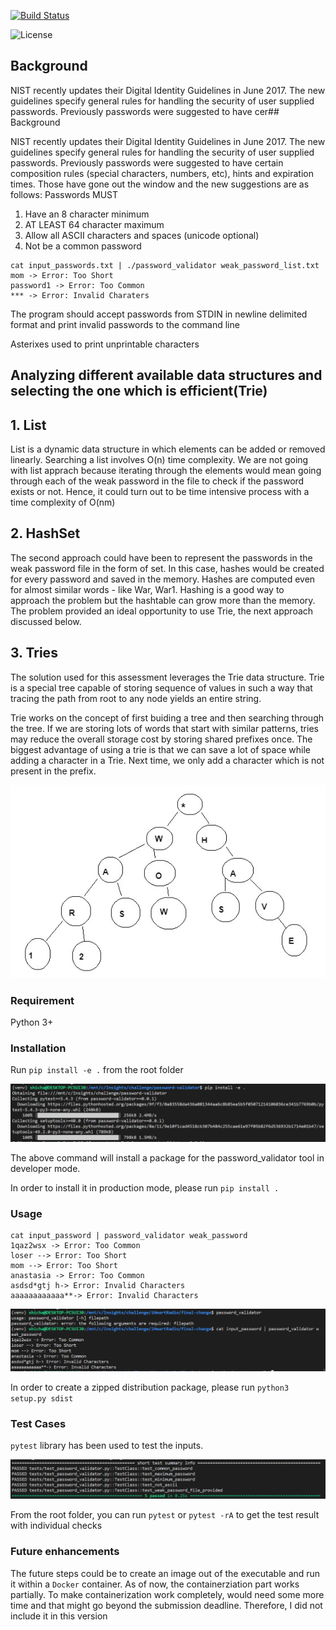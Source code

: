 [![Build Status](https://travis-ci.org/chandraS/password-validator.svg?branch=master)](https://travis-ci.org/chandraS/password-validator) 

![License](https://img.shields.io/github/license/chandraS/password-validator)

## Background 

NIST recently updates their Digital Identity Guidelines in June 2017. The new guidelines specify general rules for handling the security of user supplied passwords. Previously passwords were suggested to have cer## Background 

NIST recently updates their Digital Identity Guidelines in June 2017. The new guidelines specify general rules for handling the security of user supplied passwords. Previously passwords were suggested to have certain composition rules (special characters, numbers, etc), hints and expiration times. Those have gone out the window and the new suggestions are as follows: Passwords MUST

1. Have an 8 character minimum
2. AT LEAST 64 character maximum
3. Allow all ASCII characters and spaces (unicode   optional)
4. Not be a common password

```
cat input_passwords.txt | ./password_validator weak_password_list.txt
mom -> Error: Too Short
password1 -> Error: Too Common
*** -> Error: Invalid Charaters
```

The program should accept passwords from STDIN in newline delimited format and print invalid passwords to the command line

Asterixes used to print unprintable characters

## Analyzing different available data structures and selecting the one which is efficient(Trie)

## 1. List 

List is a dynamic data structure in which elements can be added or removed linearly. Searching a list involves O(n) time complexity. 
We are not going with list apprach because iterating through the elements would mean going through each of the weak password in the file to check if the password exists or not. Hence, it could turn out to be time intensive process with a time complexity of O(nm)

## 2. HashSet 

The second approach could have been to represent the passwords in the weak password file in the form of set. In this case, hashes would be created for every password and saved in the memory. Hashes are computed even for almost similar words - like War, War1. Hashing is a good way to approach the problem but the hashtable can grow more than the memory. The problem provided an ideal opportunity to use Trie, the next approach discussed below.

## 3. Tries

The solution used for this assessment leverages the Trie data structure. Trie is a special tree capable of storing sequence of values in such a way that tracing the path from root to any node yields an entire string. 

Trie works on the concept of first buiding a tree and then searching through the tree. If we are storing lots of words that start with similar patterns, tries may reduce the overall storage cost by storing shared prefixes once. The biggest advantage of using a trie is that we can save a lot of space while adding a character in a Trie. Next time, we only add a character which is not present in the prefix. 

![image4](./images/trie.PNG)

### Requirement

Python 3+ 

### Installation 

Run `pip install -e .` from the root folder 

![image1](./images/pip-install.PNG)

The above command will install a package for the password_validator tool in developer mode.

In order to install it in production mode, please run `pip install .` 

### Usage 

```
cat input_password | password_validator weak_password
1qaz2wsx -> Error: Too Common
loser --> Error: Too Short
mom --> Error: Too Short
anastasia -> Error: Too Common
asdsd*gtj h-> Error: Invalid Characters
aaaaaaaaaaaa**-> Error: Invalid Characters
```

![image2](./images/output.PNG)

In order to create a zipped distribution package, please run `python3 setup.py sdist`

### Test Cases

`pytest` library has been used to test the inputs. 

  ![image3](./images/pytest.PNG)

 From the root folder, you can run `pytest` or `pytest -rA` to get the test result with individual checks 


### Future enhancements 

The future steps could be to create an image out of the executable and run it within a `Docker` container. As of now, the containerziation part works partially. To make containerization work completely, would need some more time and that might go beyond the submission deadline. Therefore, I did not include it in this version 

